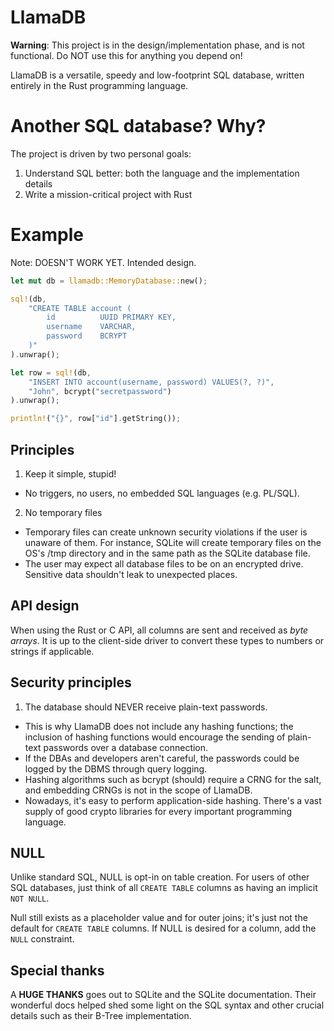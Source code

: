 # LlamaDB

**Warning**: This project is in the design/implementation phase, and is not
functional. Do NOT use this for anything you depend on!

LlamaDB is a versatile, speedy and low-footprint SQL database, written entirely
in the Rust programming language.

# Another SQL database? Why?

The project is driven by two personal goals:

1. Understand SQL better: both the language and the implementation details
2. Write a mission-critical project with Rust

# Example

Note: DOESN'T WORK YET. Intended design.

```rust
let mut db = llamadb::MemoryDatabase::new();

sql!(db,
    "CREATE TABLE account (
        id          UUID PRIMARY KEY,
        username    VARCHAR,
        password    BCRYPT
    )"
).unwrap();

let row = sql!(db,
    "INSERT INTO account(username, password) VALUES(?, ?)",
    "John", bcrypt("secretpassword")
).unwrap();

println!("{}", row["id"].getString());
```

## Principles

1. Keep it simple, stupid!
 * No triggers, no users, no embedded SQL languages (e.g. PL/SQL).
2. No temporary files
 * Temporary files can create unknown security violations if the user is unaware
   of them. For instance, SQLite will create temporary files on the OS's /tmp
   directory and in the same path as the SQLite database file.
 * The user may expect all database files to be on an encrypted drive.
   Sensitive data shouldn't leak to unexpected places.


## API design

When using the Rust or C API, all columns are sent and received as _byte arrays_.
It is up to the client-side driver to convert these types to numbers or strings if applicable.

## Security principles

1. The database should NEVER receive plain-text passwords.
 * This is why LlamaDB does not include any hashing functions;
   the inclusion of hashing functions would encourage the sending of plain-text
   passwords over a database connection.
 * If the DBAs and developers aren't careful, the passwords could be logged by
   the DBMS through query logging.
 * Hashing algorithms such as bcrypt (should) require a CRNG for the salt, and
   embedding CRNGs is not in the scope of LlamaDB.
 * Nowadays, it's easy to perform application-side hashing. There's a vast
   supply of good crypto libraries for every important programming language.

## NULL

Unlike standard SQL, NULL is opt-in on table creation.
For users of other SQL databases, just think of all `CREATE TABLE` columns as
having an implicit `NOT NULL`.

Null still exists as a placeholder value and for outer joins; it's just not the
default for `CREATE TABLE` columns.
If NULL is desired for a column, add the `NULL` constraint.


## Special thanks

A **HUGE THANKS** goes out to SQLite and the SQLite documentation.
Their wonderful docs helped shed some light on the SQL syntax and other crucial
details such as their B-Tree implementation.
